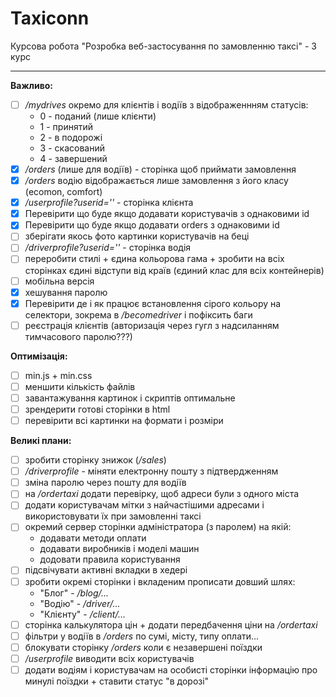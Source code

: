 # Taxiconn
Курсова робота "Розробка веб-застосування по замовленню таксі" - 3 курс

---
**Важливо:**
- [ ] */mydrives* окремо для клієнтів і водіїв з відображеннням статусів:
    - 0 - поданий (лише клієнти)
    - 1 - принятий
    - 2 - в подорожі
    - 3 - скасований
    - 4 - завершений 
- [x] */orders* (лише для водіїв) - сторінка щоб приймати замовлення 
- [x] */orders* водію відображається лише замовлення з його класу (ecomon, comfort)
- [x] */userprofile?userid=''* - сторінка клієнта
- [x] Перевірити що буде якщо додавати користувачів з однаковими id
- [x] Перевірити що буде якщо додавати orders з однаковими id
- [ ] зберігати якось фото картинки користувачів на беці
- [ ] */driverprofile?userid=''* - сторінка водія
- [ ] переробити стилі + єдина кольорова гама + зробити на всіх сторінках єдині відступи від країв (єдиний клас для всіх контейнерів)
- [ ] мобільна версія
- [x] хешування паролю
- [x] Перевірити де і як працює встановлення сірого кольору на селектори, зокрема в */becomedriver* і пофіксить баги
- [ ] реєстрація клієнтів (авторизація через гугл з надсиланням тимчасового паролю???)

**Оптимізація:**
- [ ] min.js + min.css
- [ ] меншити кількість файлів
- [ ] завантажування картинок і скриптів оптимальне
- [ ] зрендерити готові сторінки в html 
- [ ] перевірити всі картинки на формати і розміри

**Великі плани:**
- [ ] зробити сторінку знижок (*/sales*)
- [ ]  */driverprofile* - міняти електронну пошту з підтвердженням
- [ ] зміна паролю через пошту для водіїв
- [ ] на */ordertaxi* додати перевірку, щоб адреси були з одного міста
- [ ] додати користувачам мітки з найчастішими адресами і використовувати їх при замовленні таксі
- [ ] окремий сервер сторінки адміністратора (з паролем) на якій:
    - додавати методи оплати
    - додавати виробників і моделі машин
    - додовати правила користування
- [ ] підсвічувати активні вкладки в хедері
- [ ] зробити окремі сторінки і вкладеним прописати довший шлях:
    - "Блог" - */blog/...*
    - "Водію" - */driver/...*
    - "Клієнту" - */client/...*
- [ ] сторінка калькулятора цін + додати передбачення ціни на */ordertaxi*
- [ ] фільтри у водіїв в */orders* по сумі, місту, типу оплати...
- [ ] блокувати сторінку */orders* коли є незавершені поїздки
- [ ] */userprofile* виводити всіх користувачів
- [ ] додати водіям і користувачам на особисті сторінки інформацію про минулі поїздки + ставити статус "в дорозі"
